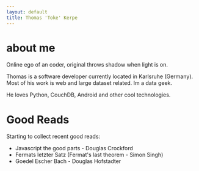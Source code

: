 ```yaml
---
layout: default
title: Thomas 'Toke' Kerpe
---
```


about me
========

Online ego of an coder, original throws shadow when light is on.  

Thomas is a software developer currently located in Karlsruhe (Germany). Most of his work is web and large dataset related. Im a data geek. 

He loves Python, CouchDB, Android and other cool technologies.

Good Reads
==========

Starting to collect recent good reads:

 * Javascript the good parts - Douglas Crockford
 * Fermats letzter Satz (Fermat's last theorem - Simon Singh)
 * Goedel Escher Bach - Douglas Hofstadter
